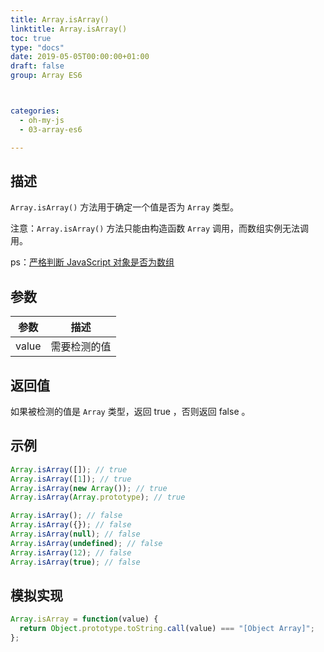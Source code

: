```yaml
---
title: Array.isArray()
linktitle: Array.isArray()
toc: true
type: "docs"
date: 2019-05-05T00:00:00+01:00
draft: false
group: Array ES6



categories: 
  - oh-my-js
  - 03-array-es6

---
```



## 描述

`Array.isArray()` 方法用于确定一个值是否为 `Array` 类型。

注意：`Array.isArray()` 方法只能由构造函数 `Array` 调用，而数组实例无法调用。

ps：[严格判断 JavaScript 对象是否为数组](http://web.mit.edu/jwalden/www/isArray.html)

## 参数

| 参数  | 描述         |
| ----- | ------------ |
| value | 需要检测的值 |

## 返回值

如果被检测的值是 `Array` 类型，返回 true ，否则返回 false 。

## 示例

```js
Array.isArray([]); // true
Array.isArray([1]); // true
Array.isArray(new Array()); // true
Array.isArray(Array.prototype); // true

Array.isArray(); // false
Array.isArray({}); // false
Array.isArray(null); // false
Array.isArray(undefined); // false
Array.isArray(12); // false
Array.isArray(true); // false
```

## 模拟实现

```js
Array.isArray = function(value) {
  return Object.prototype.toString.call(value) === "[Object Array]";
};
```
